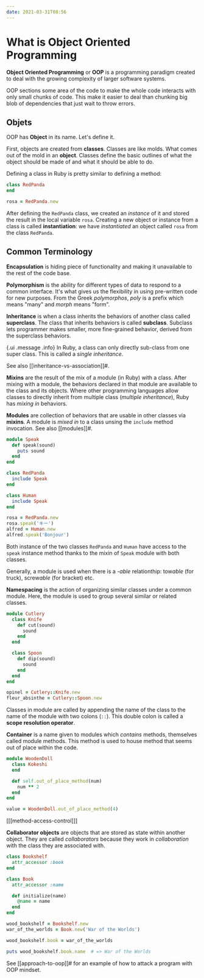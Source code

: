 ```yaml
---
date: 2021-03-31T08:56
---
```


# What is Object Oriented Programming

**Object Oriented Programming** or **OOP** is a programming paradigm created to
deal with the growing complexity of larger software systems.

OOP sections some area of the code to make the whole code interacts with only
small chunks of code. This make it easier to deal than chunking big blob of
dependencies that just wait to throw errors.

## Objets

OOP has **Object** in its name. Let's define it.

First, objects are created from **classes**. Classes are like molds. What
comes out of the mold in an **object**. Classes define the basic outlines
of what the object should be made of and what it should be able to do.

Defining a class in Ruby is pretty similar to defining a method:

```ruby
class RedPanda
end

rosa = RedPanda.new
```

After defining the `RedPanda` class, we created an _instance_ of it and
stored the result in the local variable `rosa`. Creating a new object or
instance from a class is called **instantiation**: we have _instantiated_
an object called `rosa` from the class `RedPanda`.

## Common Terminology

**Encapsulation** is hiding piece of functionality and making it unavailable to
the rest of the code base.

**Polymorphism** is the ability for different types of data to respond to a
common interface. It's what gives us the flexibility in using pre-written code
for new purposes. From the Greek _polymorphos_, _poly_ is a prefix which means
"many" and _morph_ means "form".

**Inheritance** is when a class inherits the behaviors of another class called
**superclass**. The class that inherits behaviors is called **subclass**.
Subclass lets programmer makes smaller, more fine-grained behavior,
derived from the superclass behaviors.

{.ui .message .info}
In Ruby, a class can only directly sub-class from one super class. This is
called a _single inheritance_.

See also [[inheritance-vs-association]]#.

**Mixins** are the result of the mix of a module (in Ruby) with a class. After
mixing with a module, the behaviors declared in that module are available to
the class and its objects. Where other programming languages allow classes
to directly inherit from multiple class (_multiple inheritance_), Ruby has
_mixing in_ behaviors.

**Modules** are collection of behaviors that are usable in other classes via
**mixins**. A module is _mixed in_ to a class unsing the `include` method
invocation. See also [[modules]]#.

```ruby
module Speak
  def speak(sound)
    puts sound
  end
end

class RedPanda
  include Speak
end

class Human
  include Speak
end

rosa = RedPanda.new
rosa.speak('キー')
alfred = Human.new
alfred.speak('Bonjour')
```

Both instance of the two classes `RedPanda` and `Human` have access to the
`speak` instance method thanks to the mixin of `Speak` module with both
classes.

Generally, a module is used when there is a _-able_ relationthip:
tow*able* (for truck), screw*able* (for bracket) etc.

**Namespacing** is the action of organizing similar classes under a common
module. Here, the module is used to group several similar or related classes.

```ruby
module Cutlery
  class Knife
    def cut(sound)
      sound
    end
  end

  class Spoon
    def dip(sound)
      sound
    end
  end
end

opinel = Cutlery::Knife.new
fleur_absinthe = Cutlery::Spoon.new
```

Classes in module are called by appending the name of the class to the name of
the module with two colons (`::`). This double colon is called a **scope
resolution operator**.

**Container** is a name given to modules which _contains_ methods, themselves
called module methods. This method is used to house method that seems out of
place within the code.

```ruby
module WoodenDoll
  class Kokeshi
  end

  def self.out_of_place_method(num)
    num ** 2
  end
end

value = WoodenDoll.out_of_place_method(4)
```

[[[method-access-control]]]

**Collaborator objects** are objects that are stored as state within another
object. They are called _collaborators_ because they work in _collaboration_
with the class they are associated with.

```ruby
class Bookshelf
  attr_accessor :book
end

class Book
  attr_accessor :name

  def initialize(name)
    @name = name
  end
end

wood_bookshelf = Bookshelf.new
war_of_the_worlds = Book.new('War of the Worlds')

wood_bookshelf.book = war_of_the_worlds

puts wood_bookshelf.book.name  # => War of the Worlds
```

See [[approach-to-oop]]# for an example of how to attack a program with OOP
mindset.

